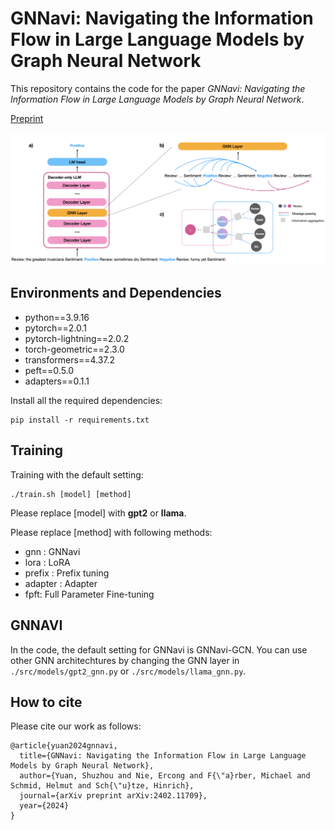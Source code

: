 # GNNavi: Navigating the Information Flow in Large Language Models by Graph Neural Network
This repository contains the code for the paper *GNNavi: Navigating the Information Flow in Large Language Models by Graph Neural Network*.

[Preprint](https://arxiv.org/pdf/2402.11709)

![image](./image/model_overview.png)

## Environments and Dependencies
- python==3.9.16
- pytorch==2.0.1
- pytorch-lightning==2.0.2
- torch-geometric==2.3.0
- transformers==4.37.2 
- peft==0.5.0
- adapters==0.1.1

Install all the required dependencies:
```
pip install -r requirements.txt
```

## Training
Training with the default setting:
```
./train.sh [model] [method]
```
Please replace [model] with **gpt2** or **llama**.

Please replace [method] with following methods:

- gnn : GNNavi
- lora : LoRA 
- prefix : Prefix tuning
- adapter : Adapter
- fpft: Full Parameter Fine-tuning


## GNNAVI
In the code, the default setting for GNNavi is GNNavi-GCN. You can use other GNN architechtures by changing the GNN layer in `./src/models/gpt2_gnn.py` or `./src/models/llama_gnn.py`. 


## How to cite

Please cite our work as follows:

```
@article{yuan2024gnnavi,
  title={GNNavi: Navigating the Information Flow in Large Language Models by Graph Neural Network},
  author={Yuan, Shuzhou and Nie, Ercong and F{\"a}rber, Michael and Schmid, Helmut and Sch{\"u}tze, Hinrich},
  journal={arXiv preprint arXiv:2402.11709},
  year={2024}
}
```

